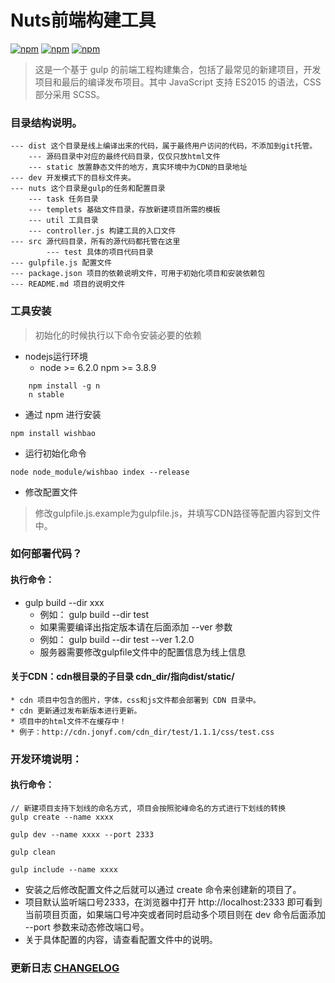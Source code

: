 # Nuts前端构建工具
[![npm](https://img.shields.io/npm/v/wishbao.svg?style=flat)](https://www.npmjs.com/package/wishbao)
[![npm](https://img.shields.io/npm/l/wishbao.svg?style=flat)](https://www.npmjs.com/package/wishbao)
[![npm](https://img.shields.io/npm/dt/wishbao.svg?maxAge=2592000)](https://www.npmjs.com/package/wishbao)

> 这是一个基于 gulp 的前端工程构建集合，包括了最常见的新建项目，开发项目和最后的编译发布项目。其中 JavaScript 支持 ES2015 的语法，CSS 部分采用 SCSS。


### 目录结构说明。

    --- dist 这个目录是线上编译出来的代码，属于最终用户访问的代码，不添加到git托管。
        --- 源码目录中对应的最终代码目录，仅仅只放html文件
        --- static 放置静态文件的地方，真实环境中为CDN的目录地址
    --- dev 开发模式下的目标文件夹。
    --- nuts 这个目录是gulp的任务和配置目录
        --- task 任务目录
        --- templets 基础文件目录，存放新建项目所需的模板
        --- util 工具目录
        --- controller.js 构建工具的入口文件
    --- src 源代码目录，所有的源代码都托管在这里
            --- test 具体的项目代码目录
    --- gulpfile.js 配置文件
    --- package.json 项目的依赖说明文件，可用于初始化项目和安装依赖包
    --- README.md 项目的说明文件
    
### 工具安装

> 初始化的时候执行以下命令安装必要的依赖

-	nodejs运行环境  
    * node >= 6.2.0 npm >= 3.8.9

```
    npm install -g n    
    n stable
```

-    通过 npm 进行安装

```
npm install wishbao
```

-   运行初始化命令

```
node node_module/wishbao index --release
```

-   修改配置文件

> 修改gulpfile.js.example为gulpfile.js，并填写CDN路径等配置内容到文件中。

### 如何部署代码？

#### 执行命令：

-   gulp build --dir xxx
    - 例如： gulp build --dir test
    - 如果需要编译出指定版本请在后面添加 --ver 参数
    - 例如： gulp build --dir test --ver 1.2.0
    - 服务器需要修改gulpfile文件中的配置信息为线上信息
    
#### 关于CDN：cdn根目录的子目录 cdn_dir/指向dist/static/
    * cdn 项目中包含的图片，字体，css和js文件都会部署到 CDN 目录中。
    * cdn 更新通过发布新版本进行更新。
    * 项目中的html文件不在缓存中！
    * 例子：http://cdn.jonyf.com/cdn_dir/test/1.1.1/css/test.css

### 开发环境说明：

#### 执行命令：

```
// 新建项目支持下划线的命名方式, 项目会按照驼峰命名的方式进行下划线的转换
gulp create --name xxxx  

gulp dev --name xxxx --port 2333

gulp clean

gulp include --name xxxx
```

* 安装之后修改配置文件之后就可以通过 create 命令来创建新的项目了。
* 项目默认监听端口号2333，在浏览器中打开 http://localhost:2333 即可看到当前项目页面，如果端口号冲突或者同时启动多个项目则在 dev 命令后面添加 --port 参数来动态修改端口号。
* 关于具体配置的内容，请查看配置文件中的说明。

### 更新日志 [CHANGELOG]

[CHANGELOG]: CHANGELOG.md
